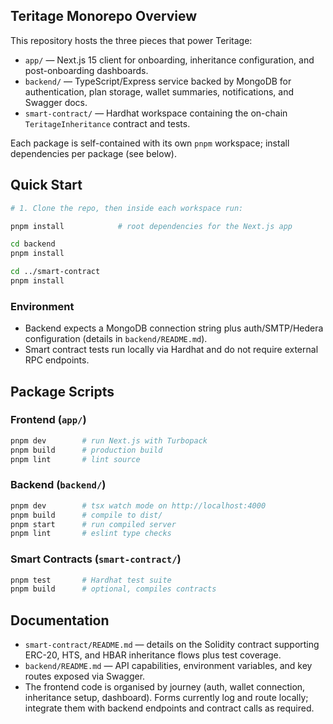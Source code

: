 ## Teritage Monorepo Overview

This repository hosts the three pieces that power Teritage:

- `app/` &mdash; Next.js 15 client for onboarding, inheritance configuration, and post-onboarding dashboards.
- `backend/` &mdash; TypeScript/Express service backed by MongoDB for authentication, plan storage, wallet summaries, notifications, and Swagger docs.
- `smart-contract/` &mdash; Hardhat workspace containing the on-chain `TeritageInheritance` contract and tests.

Each package is self-contained with its own `pnpm` workspace; install dependencies per package (see below).

## Quick Start

```bash
# 1. Clone the repo, then inside each workspace run:

pnpm install            # root dependencies for the Next.js app

cd backend
pnpm install

cd ../smart-contract
pnpm install
```

### Environment

- Backend expects a MongoDB connection string plus auth/SMTP/Hedera configuration (details in `backend/README.md`).
- Smart contract tests run locally via Hardhat and do not require external RPC endpoints.

## Package Scripts

### Frontend (`app/`)

```bash
pnpm dev        # run Next.js with Turbopack
pnpm build      # production build
pnpm lint       # lint source
```

### Backend (`backend/`)

```bash
pnpm dev        # tsx watch mode on http://localhost:4000
pnpm build      # compile to dist/
pnpm start      # run compiled server
pnpm lint       # eslint type checks
```

### Smart Contracts (`smart-contract/`)

```bash
pnpm test       # Hardhat test suite
pnpm build      # optional, compiles contracts
```

## Documentation

- `smart-contract/README.md` &mdash; details on the Solidity contract supporting ERC-20, HTS, and HBAR inheritance flows plus test coverage.
- `backend/README.md` &mdash; API capabilities, environment variables, and key routes exposed via Swagger.
- The frontend code is organised by journey (auth, wallet connection, inheritance setup, dashboard). Forms currently log and route locally; integrate them with backend endpoints and contract calls as required.

